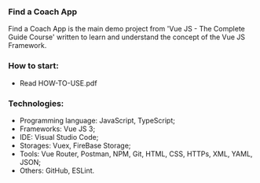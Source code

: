 ### Find a Coach App
Find a Coach App is the main demo project from 'Vue JS - The Complete Guide Course' written to learn and understand the concept of the Vue JS Framework.



### How to start:
- Read HOW-TO-USE.pdf



### Technologies:
- Programming language: JavaScript, TypeScript;
- Frameworks: Vue JS 3;
- IDE: Visual Studio Code;
- Storages: Vuex, FireBase Storage;
- Tools: Vue Router, Postman, NPM, Git, HTML, CSS, HTTPs, XML, YAML, JSON;
- Others: GitHub, ESLint.
